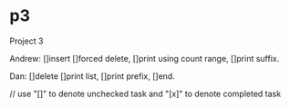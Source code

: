 # p3
Project 3

Andrew:
  []insert
  []forced delete,
  []print using count range,
  []print suffix.

Dan:
[]delete
[]print list,
[]print prefix,
[]end.

// use "[]" to denote unchecked task and "[x]" to denote completed task

